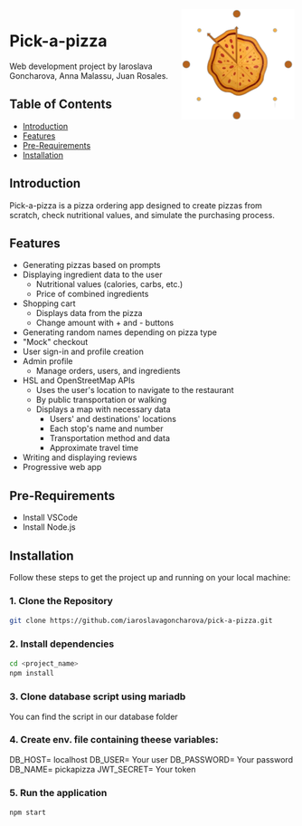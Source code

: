 
  <img src="./public/images/pizza_logo2.png" width="200" alt="Pizza Logo" align="right">


# Pick-a-pizza

Web development project by Iaroslava Goncharova, Anna Malassu, Juan Rosales.

## Table of Contents

- [Introduction](#introduction)
- [Features](#features)
- [Pre-Requirements](#pre-requirements)
- [Installation](#installation)

## Introduction

Pick-a-pizza is a pizza ordering app designed to create pizzas from scratch, check nutritional values, and simulate the purchasing process.

## Features

- Generating pizzas based on prompts
- Displaying ingredient data to the user
    - Nutritional values (calories, carbs, etc.)
    - Price of combined ingredients
- Shopping cart
    - Displays data from the pizza
    - Change amount with + and - buttons
- Generating random names depending on pizza type
- "Mock" checkout
- User sign-in and profile creation
- Admin profile
    - Manage orders, users, and ingredients
- HSL and OpenStreetMap APIs
    - Uses the user's location to navigate to the restaurant
    - By public transportation or walking
    - Displays a map with necessary data
        - Users' and destinations' locations
        - Each stop's name and number
        - Transportation method and data
        - Approximate travel time
- Writing and displaying reviews
- Progressive web app

## Pre-Requirements

- Install VSCode
- Install Node.js

## Installation

Follow these steps to get the project up and running on your local machine:

### 1. Clone the Repository

```bash
git clone https://github.com/iaroslavagoncharova/pick-a-pizza.git
```
### 2. Install dependencies 

```bash
cd <project_name>
npm install
```
### 3. Clone database script using mariadb

You can find the script in our database folder

### 4. Create env. file containing theese variables:

DB_HOST= localhost
DB_USER= Your user
DB_PASSWORD= Your password
DB_NAME= pickapizza
JWT_SECRET= Your token

### 5. Run the application

``````
npm start

